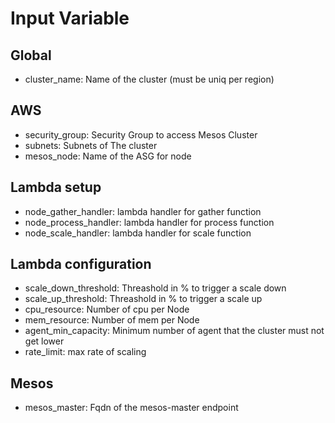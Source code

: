 # Input Variable

## Global

* cluster_name: Name of the cluster (must be uniq per region)

## AWS

* security_group: Security Group to access Mesos Cluster
* subnets: Subnets of The cluster
* mesos_node: Name of the ASG for node

## Lambda setup

* node_gather_handler: lambda handler for gather function
* node_process_handler: lambda handler for process function
* node_scale_handler: lambda handler for scale function

## Lambda configuration

* scale_down_threshold: Threashold in % to trigger a scale down
* scale_up_threshold: Threashold in % to trigger a scale up
* cpu_resource: Number of cpu per Node
* mem_resource: Number of mem per Node
* agent_min_capacity: Minimum number of agent that the cluster must not get 
lower
* rate_limit: max rate of scaling

## Mesos 

* mesos_master: Fqdn of the mesos-master endpoint
